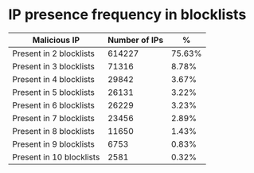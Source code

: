 # IP presence frequency in blocklists
| Malicious IP | Number of IPs | % |
|----|----|----|
| Present in 2 blocklists | 614227 | 75.63% |
| Present in 3 blocklists | 71316 | 8.78% |
| Present in 4 blocklists | 29842 | 3.67% |
| Present in 5 blocklists | 26131 | 3.22% |
| Present in 6 blocklists | 26229 | 3.23% |
| Present in 7 blocklists | 23456 | 2.89% |
| Present in 8 blocklists | 11650 | 1.43% |
| Present in 9 blocklists | 6753 | 0.83% |
| Present in 10 blocklists | 2581 | 0.32% |
